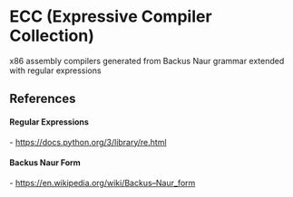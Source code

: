 # ECC (Expressive Compiler Collection)
x86 assembly compilers generated from Backus Naur grammar extended with regular expressions

## References
#### Regular Expressions
\- https://docs.python.org/3/library/re.html

#### Backus Naur Form
\- https://en.wikipedia.org/wiki/Backus–Naur_form

